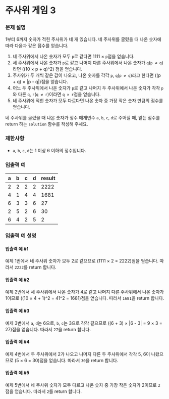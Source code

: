 # 주사위 게임 3

### 문제 설명
1부터 6까지 숫자가 적힌 주사위가 네 개 있습니다. 네 주사위를 굴렸을 때 나온 숫자에 따라 다음과 같은 점수를 얻습니다.

1. 네 주사위에서 나온 숫자가 모두 `p`로 같다면 1111 × `p`점을 얻습니다.
2. 세 주사위에서 나온 숫자가 `p`로 같고 나머지 다른 주사위에서 나온 숫자가 `q`(`p ≠ q`)라면 \((10 × p + q)^2\) 점을 얻습니다.
3. 주사위가 두 개씩 같은 값이 나오고, 나온 숫자를 각각 `p`, `q`(`p ≠ q`)라고 한다면 \((p + q) × |p - q|\)점을 얻습니다.
4. 어느 두 주사위에서 나온 숫자가 `p`로 같고 나머지 두 주사위에서 나온 숫자가 각각 `p`와 다른 `q`, `r`(`q ≠ r`)이라면 `q × r`점을 얻습니다.
5. 네 주사위에 적힌 숫자가 모두 다르다면 나온 숫자 중 가장 작은 숫자 만큼의 점수를 얻습니다.

네 주사위를 굴렸을 때 나온 숫자가 정수 매개변수 `a`, `b`, `c`, `d`로 주어질 때, 얻는 점수를 return 하는 `solution` 함수를 작성해 주세요.

### 제한사항
- `a`, `b`, `c`, `d`는 1 이상 6 이하의 정수입니다.

### 입출력 예

| a  | b  | c  | d  | result |
|----|----|----|----|--------|
| 2  | 2  | 2  | 2  | 2222   |
| 4  | 1  | 4  | 4  | 1681   |
| 6  | 3  | 3  | 6  | 27     |
| 2  | 5  | 2  | 6  | 30     |
| 6  | 4  | 2  | 5  | 2      |

### 입출력 예 설명

#### 입출력 예 #1
예제 1번에서 네 주사위 숫자가 모두 2로 같으므로 \(1111 × 2 = 2222\)점을 얻습니다. 따라서 `2222`를 return 합니다.

#### 입출력 예 #2
예제 2번에서 세 주사위에서 나온 숫자가 4로 같고 나머지 다른 주사위에서 나온 숫자가 1이므로 \((10 × 4 + 1)^2 = 41^2 = 1681\)점을 얻습니다. 따라서 `1681`을 return 합니다.

#### 입출력 예 #3
예제 3번에서 `a`, `d`는 6으로, `b`, `c`는 3으로 각각 같으므로 \((6 + 3) × |6 - 3| = 9 × 3 = 27\)점을 얻습니다. 따라서 `27`을 return 합니다.

#### 입출력 예 #4
예제 4번에서 두 주사위에서 2가 나오고 나머지 다른 두 주사위에서 각각 5, 6이 나왔으므로 \(5 × 6 = 30\)점을 얻습니다. 따라서 `30`을 return 합니다.

#### 입출력 예 #5
예제 5번에서 네 주사위 숫자가 모두 다르고 나온 숫자 중 가장 작은 숫자가 2이므로 `2`점을 얻습니다. 따라서 `2`를 return 합니다.